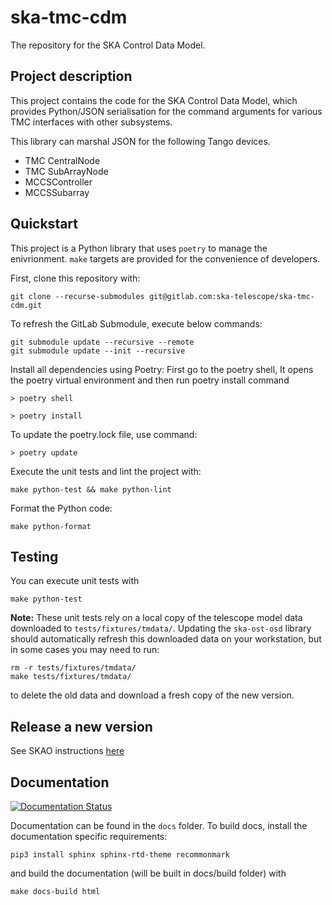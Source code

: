 # ska-tmc-cdm
The repository for the SKA Control Data Model.

## Project description

This project contains the code for the SKA Control Data Model, which provides
Python/JSON serialisation for the command arguments for various TMC interfaces
with other subsystems.

This library can marshal JSON for the following Tango devices.

- TMC CentralNode
- TMC SubArrayNode
- MCCSController
- MCCSSubarray

## Quickstart

This project is a Python library that uses `poetry` to manage the enivrionment.
``make`` targets are provided for the convenience of developers.

First, clone this repository with:

```
git clone --recurse-submodules git@gitlab.com:ska-telescope/ska-tmc-cdm.git
```

To refresh the GitLab Submodule, execute below commands:

```
git submodule update --recursive --remote
git submodule update --init --recursive
```


Install all dependencies using Poetry:
First go to the poetry shell, It opens the poetry virtual environment and then run poetry install command

```
> poetry shell

> poetry install
```

To update the poetry.lock file, use command:

```
> poetry update
```

Execute the unit tests and lint the project with:

```
make python-test && make python-lint
```


Format the Python code:

```
make python-format
```

## Testing

You can execute unit tests with

```
make python-test
```

**Note:** These unit tests rely on a local copy of the telescope model data downloaded
to `tests/fixtures/tmdata/`. Updating the `ska-ost-osd` library should automatically
refresh this downloaded data on your workstation, but in some cases you may need to run:

```shell
rm -r tests/fixtures/tmdata/
make tests/fixtures/tmdata/
```

to delete the old data and download a fresh copy of the new version.


## Release a new version

See SKAO instructions [here](https://developer.skao.int/en/latest/tools/software-package-release-procedure.html#software-package-release-procedure)


## Documentation


[![Documentation Status](https://readthedocs.org/projects/ska-telescope-ska-tmc-cdm/badge/?version=latest)](https://developer.skao.int/projects/ska-tmc-cdm/en/latest/?badge=latest)

Documentation can be found in the ``docs`` folder. To build docs, install the
documentation specific requirements:

```
pip3 install sphinx sphinx-rtd-theme recommonmark
```

and build the documentation (will be built in docs/build folder) with

```
make docs-build html
```

